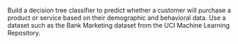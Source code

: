 Build a decision tree classifier to predict whether a customer will purchase a product or service based on their demographic and behavioral data.
Use a dataset such as the Bank Marketing dataset from the UCI Machine Learning Repository.
